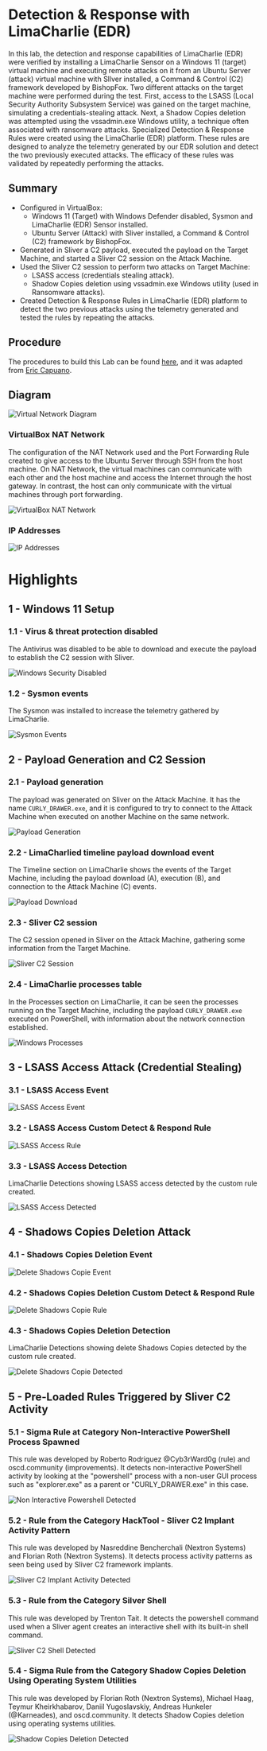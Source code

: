# Detection & Response with LimaCharlie (EDR)

In this lab, the detection and response capabilities of LimaCharlie (EDR) were verified by installing a LimaCharlie Sensor on a Windows 11 (target) virtual machine and executing remote attacks on it from an Ubuntu Server (attack) virtual machine with Sllver installed, a Command & Control (C2) framework developed by BishopFox. Two different attacks on the target machine were performed during the test. First, access to the LSASS (Local Security Authority Subsystem Service) was gained on the target machine, simulating a credentials-stealing attack. Next, a Shadow Copies deletion was attempted using the vssadmin.exe Windows utility, a technique often associated with ransomware attacks. Specialized Detection & Response Rules were created using the LimaCharlie (EDR) platform. These rules are designed to analyze the telemetry generated by our EDR solution and detect the two previously executed attacks. The efficacy of these rules was validated by repeatedly performing the attacks.

## Summary
- Configured in VirtualBox:
    - Windows 11 (Target) with Windows Defender disabled, Sysmon and LimaCharlie (EDR) Sensor installed.
    - Ubuntu Server (Attack) with Sliver installed, a Command & Control (C2) framework by BishopFox.
- Generated in Sliver a C2 payload, executed the payload on the Target Machine, and started a Sliver C2 session on the Attack Machine.
- Used the Sliver C2 session to perform two attacks on Target Machine:
    - LSASS access (credentials stealing attack).
    - Shadow Copies deletion using vssadmin.exe Windows utility (used in Ransomware attacks).
- Created Detection & Response Rules in LimaCharlie (EDR) platform to detect the two previous attacks using the telemetry generated and tested the rules by repeating the attacks.

## Procedure
The procedures to build this Lab can be found [here](https://github.com/robsann/LimaCharlieEDRTelemetry/blob/main/procedure.md), and it was adapted from [Eric Capuano](https://blog.ecapuano.com/p/so-you-want-to-be-a-soc-analyst-intro).

## Diagram
<img src="images/LimaCharlie_diagram.png" title="Virtual Network Diagram"/>

### VirtualBox NAT Network
The configuration of the NAT Network used and the Port Forwarding Rule created to give access to the Ubuntu Server through SSH from the host machine. On NAT Network, the virtual machines can communicate with each other and the host machine and access the Internet through the host gateway. In contrast, the host can only communicate with the virtual machines through port forwarding.

<img src="images/virtualbox_nat_network.png" title="VirtualBox NAT Network"/>

### IP Addresses
<img src="images/ip_addresses.png" title="IP Addresses"/>


# Highlights

## 1 - Windows 11 Setup

### 1.1 - Virus & threat protection disabled
The Antivirus was disabled to be able to download and execute the payload to establish the C2 session with Sliver.

<img src="images/1.1-win_security_disabled.png" title="Windows Security Disabled"/>

### 1.2 - Sysmon events
The Sysmon was installed to increase the telemetry gathered by LimaCharlie.

<img src="images/1.2-sysmon_events.png" title="Sysmon Events"/>

## 2 - Payload Generation and C2 Session

### 2.1 - Payload generation
The payload was generated on Sliver on the Attack Machine. It has the name `CURLY_DRAWER.exe`, and it is configured to try to connect to the Attack Machine when executed on another Machine on the same network.

<img src="images/2.1-sliver_payload_gen.png" title="Payload Generation"/>

### 2.2 - LimaCharlied timeline payload download event
The Timeline section on LimaCharlie shows the events of the Target Machine, including the payload download (A), execution (B), and connection to the Attack Machine (C) events.

<img src="images/2.2-LC_win_payload_steps.png" title="Payload Download"/>

### 2.3 - Sliver C2 session
The C2 session opened in Sliver on the Attack Machine, gathering some information from the Target Machine.

<img src="images/2.3-sliver_session.png" title="Sliver C2 Session"/>

### 2.4 - LimaCharlie processes table
In the Processes section on LimaCharlie, it can be seen the processes running on the Target Machine, including the payload `CURLY_DRAWER.exe` executed on PowerShell, with information about the network connection established.

<img src="images/2.4-LC_processes.png" title="Windows Processes"/>

## 3 - LSASS Access Attack (Credential Stealing)

### 3.1 - LSASS Access Event

<img src="images/3.1-LC_lsass_access_event.png" title="LSASS Access Event"/>

### 3.2 - LSASS Access Custom Detect & Respond Rule

<img src="images/3.2-LC_lsass_access_rule.png" title="LSASS Access Rule"/>

### 3.3 - LSASS Access Detection
LimaCharlie Detections showing LSASS access detected by the custom rule created.

<img src="images/3.3-LC_lsass_access_detected.png" title="LSASS Access Detected"/>

## 4 - Shadows Copies Deletion Attack

### 4.1 - Shadows Copies Deletion Event

<img src="images/4.1-LC_delete_shadows_event.png" title="Delete Shadows Copie Event"/>

### 4.2 - Shadows Copies Deletion Custom Detect & Respond Rule

<img src="images/4.2-LC_delete_shadows_rule.png" title="Delete Shadows Copie Rule"/>

### 4.3 - Shadows Copies Deletion Detection
LimaCharlie Detections showing delete Shadows Copies detected by the custom rule created.

<img src="images/4.3-LC_delete_shadows_detected.png" title="Delete Shadows Copie Detected"/>

## 5 - Pre-Loaded Rules Triggered by Sliver C2 Activity

### 5.1 - Sigma Rule at Category Non-Interactive PowerShell Process Spawned
This rule was developed by Roberto Rodriguez @Cyb3rWard0g (rule) and oscd.community (improvements). It detects non-interactive PowerShell activity by looking at the "powershell" process with a non-user GUI process such as "explorer.exe" as a parent or "CURLY_DRAWER.exe" in this case.

<img src="images/5.1-LC_non_interactive_powershell_detected.png" title="Non Interactive Powershell Detected"/>

### 5.2 - Rule from the Category HackTool - Sliver C2 Implant Activity Pattern
This rule was developed by Nasreddine Bencherchali (Nextron Systems) and Florian Roth (Nextron Systems). It detects process activity patterns as seen being used by Sliver C2 framework implants.

<img src="images/5.2-LC_sliver_C2_implant_activity_detected.png" title="Sliver C2 Implant Activity Detected"/>

### 5.3 - Rule from the Category Silver Shell
This rule was developed by Trenton Tait. It detects the powershell command used when a Sliver agent creates an interactive shell with its built-in shell command.

<img src="images/5.3-LC_sliver_shell_detected.png" title="Sliver C2 Shell Detected"/>

### 5.4 - Sigma Rule from the Category Shadow Copies Deletion Using Operating System Utilities
This rule was developed by Florian Roth (Nextron Systems), Michael Haag, Teymur Kheirkhabarov, Daniil Yugoslavskiy, Andreas Hunkeler (@Karneades), and oscd.community. It detects Shadow Copies deletion using operating systems utilities.

<img src="images/5.4-LC_shadow_copies_deletion_detected.png" title="Shadow Copies Deletion Detected"/>

